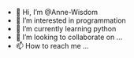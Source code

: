 - 👋 Hi, I’m @Anne-Wisdom
- 👀 I’m interested in programmation
- 🌱 I’m currently learning python
- 💞️ I’m looking to collaborate on ...
- 📫 How to reach me ...

<!---
Anne-Wisdom/Anne-Wisdom is a ✨ special ✨ repository because its `README.md` (this file) appears on your GitHub profile.
You can click the Preview link to take a look at your changes.
--->
